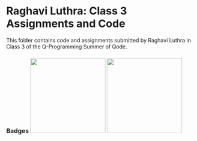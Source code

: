 # Raghavi Luthra: Class 3 Assignments and Code
This folder contains code and assignments submitted by Raghavi Luthra in Class 3 of the Q-Programming Summer of Qode.
### Badges <img src="/badges/assignment.png" width="200px" height="200px"> <img src="/badges/assignment.png" width="200px" height="200px">
